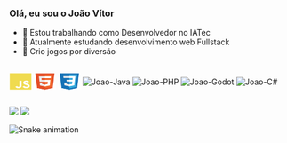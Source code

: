 ### Olá, eu sou o João Vítor

- 🔭 Estou trabalhando como Desenvolvedor no IATec
- 🌱 Atualmente estudando desenvolvimento web Fullstack
- 👾 Crio jogos por diversão

<!--
<div align="center">
  <a href="https://github.com/JvitorN211">
  <img height="180em" src="https://github-readme-stats.vercel.app/api?username=JvitorN211&show_icons=true&include_all_commits=true&theme=codeSTACKr&hide_border=true" alt="João Vítor S. Dutra's github stats" /> 
  
  <img height="180em" src="https://github-readme-stats.vercel.app/api/top-langs/?username=JvitorN211&layout=compact&langs_count=7&theme=codeSTACKr"/>
</div> -->

<div style="display: inline_block"><br>
  <img align="center" alt="Joao-Js" height="30" width="40" src="https://raw.githubusercontent.com/devicons/devicon/master/icons/javascript/javascript-plain.svg">
  <img align="center" alt="Joao-HTML" height="30" width="40" src="https://raw.githubusercontent.com/devicons/devicon/master/icons/html5/html5-original.svg">
  <img align="center" alt="Joao-CSS" height="30" width="40" src="https://raw.githubusercontent.com/devicons/devicon/master/icons/css3/css3-original.svg">
  <img align="center" alt="Joao-Java" height="30" width="40" src="https://cdn.jsdelivr.net/gh/devicons/devicon/icons/java/java-original.svg">
  <img align="center" alt="Joao-PHP" height="30" width="40" src="https://cdn.jsdelivr.net/gh/devicons/devicon/icons/php/php-original.svg">
  <img align="center" alt="Joao-Godot" height="30" width="40" src="https://cdn.jsdelivr.net/gh/devicons/devicon/icons/godot/godot-original.svg">
  <img align="center" alt="Joao-C#" height="30" width="40" src="https://cdn.jsdelivr.net/gh/devicons/devicon/icons/csharp/csharp-original.svg" />
<!--   <img align="center" alt="Joao-C" height="30" width="40" src="https://cdn.jsdelivr.net/gh/devicons/devicon/icons/c/c-original.svg"> -->
</div>
  
## 
  
<div> 
  <a href = "mailto:jvitorgw34@gmail.com"><img src="https://img.shields.io/badge/-Gmail-%23333?style=for-the-badge&logo=gmail&logoColor=white" target="_blank"></a>
  <a target="_blank" href="https://www.linkedin.com/in/joão-vítor-silva-dutra-61a546156"><img src="https://img.shields.io/badge/-LinkedIn-%230077B5?style=for-the-badge&logo=linkedin&logoColor=white" target="_blank"></a> 
  
  ![Snake animation](https://github.com/JvitorN211/JvitorN211/blob/output/github-contribution-grid-snake.svg)
</div>
